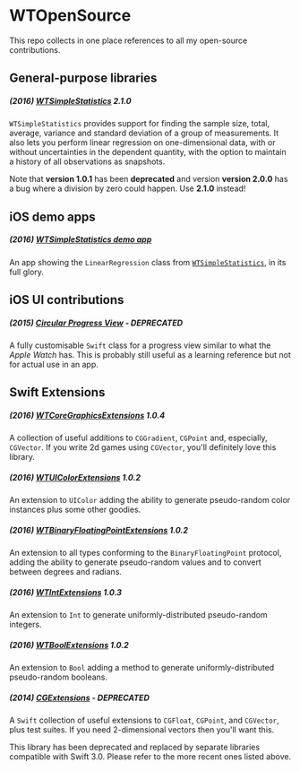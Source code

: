 # WTOpenSource
This repo collects in one place references to all my open-source contributions.

## General-purpose libraries

##### (2016) [WTSimpleStatistics](https://github.com/wltrup/Swift-WTSimpleStatistics) **2.1.0**
`WTSimpleStatistics` provides support for finding the sample size, total, average, variance
and standard deviation of a group of measurements. It also lets you perform linear regression
on one-dimensional data, with or without uncertainties in the dependent quantity, with the option
to maintain a history of all observations as snapshots.

Note that **version 1.0.1** has been **deprecated** and version **version 2.0.0** has a bug
where a division by zero could happen. Use **2.1.0** instead!

## iOS demo apps

##### (2016) [WTSimpleStatistics demo app](https://github.com/wltrup/iOS-Swift-WTSimpleStatisticsDemo)
An app showing the `LinearRegression` class from
[`WTSimpleStatistics`](https://github.com/wltrup/Swift-WTSimpleStatistics), in its full glory.

## iOS UI contributions

##### (2015) [Circular Progress View](https://github.com/wltrup/iOS-Swift-Circular-Progress-View) - **DEPRECATED**
A fully customisable `Swift` class for a progress view similar to what the _Apple Watch_ has.
This is probably still useful as a learning reference but not for actual use in an app.

## Swift Extensions

##### (2016) [WTCoreGraphicsExtensions](https://github.com/wltrup/Swift-WTCoreGraphicsExtensions) **1.0.4**
A collection of useful additions to `CGGradient`, `CGPoint` and, especially, `CGVector`. If you write 2d games
using `CGVector`, you'll definitely love this library.

##### (2016) [WTUIColorExtensions](https://github.com/wltrup/iOS-Swift-WTUIColorExtensions) **1.0.2**
An extension to `UIColor` adding the ability to generate pseudo-random color instances plus some other goodies.

##### (2016) [WTBinaryFloatingPointExtensions](https://github.com/wltrup/Swift-WTBinaryFloatingPointExtensions) **1.0.2**
An extension to all types conforming to the `BinaryFloatingPoint` protocol, adding the ability to generate pseudo-random values and to convert between degrees and radians.

##### (2016) [WTIntExtensions](https://github.com/wltrup/Swift-WTIntExtensions) **1.0.3**
An extension to `Int` to generate uniformly-distributed pseudo-random integers.

##### (2016) [WTBoolExtensions](https://github.com/wltrup/Swift-WTBoolExtensions) **1.0.2**
An extension to `Bool` adding a method to generate uniformly-distributed pseudo-random booleans.

##### (2014) [CGExtensions](https://github.com/wltrup/iOS-Swift-CGExtensions) - **DEPRECATED**
A `Swift` collection of useful extensions to `CGFloat`, `CGPoint`, and `CGVector`, plus test suites. If you need 2-dimensional vectors then you'll want this.

This library has been deprecated and replaced by separate libraries compatible with Swift 3.0. Please refer to the more recent ones listed above.
